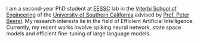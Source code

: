 I am a second-year PhD student at <a href="https://sites.usc.edu/eessc/" target="_blank">EESSC</a> lab in the <a href="https://viterbischool.usc.edu/" target="_blank">Viterbi School of Engineering</a> of the <a href="https://www.usc.edu/" target="_blank">University of Southern California</a> advised by <a href="https://viterbi.usc.edu/directory/faculty/Beerel/Peter" target="_blank">Prof. Peter Beerel</a>. My research interests lie in the field of Efficient Artificial Intelligence. Currently, my recent works involve spiking neural network, state space models and efficient fine-tuning of large language models.